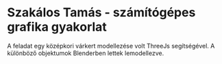 # Szakálos Tamás - számítógépes grafika gyakorlat
A feladat egy középkori várkert modellezése volt ThreeJs segítségével. A különböző objektumok Blenderben lettek lemodellezve.
